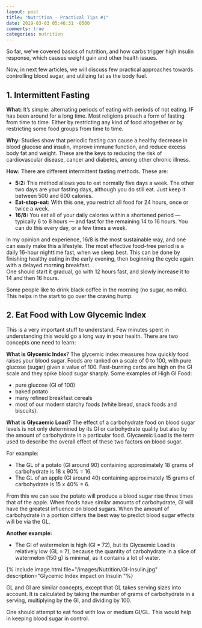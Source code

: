 ```yaml
---
layout: post
title: "Nutrition - Practical Tips #1"
date: 2019-03-03 05:46:31 -0500
comments: true
categories: nutrition 
---
```


So far, we've covered basics of nutrition, and how carbs trigger high insulin response, which causes weight gain and other health issues.

Now, in next few articles, we will discuss few practical approaches towards controlling blood sugar, and utilizing fat as the body fuel.
<!--more-->

## **1. Intermittent Fasting**

**What:**  It’s simple: alternating periods of eating with periods of not eating.
IF has been around for a long time. Most religions preach a form of fasting from time to time. Either by restricting any kind of food altogether or by restricting some food groups from time to time.  

**Why:** Studies show that periodic fasting can cause a healthy decrease in blood glucose and insulin, improve immune function, and reduce excess body fat and weight. These are the keys to reducing the risk of cardiovascular disease, cancer and diabetes, among other chronic illness.  

**How:** There are different intermittent fasting methods. These are:   

- **5:2:** This method allows you to eat normally five days a week. The other two days are your fasting days, although you do still eat. Just keep it between 500 and 600 calories.  
- **Eat-stop-eat:** With this one, you restrict all food for 24 hours, once or twice a week.   
- **16/8:** You eat all of your daily calories within a shortened period — typically 6 to 8 hours — and fast for the remaining 14 to 16 hours. You can do this every day, or a few times a week.  

In my opinion and experience, 16/8 is the most sustainable way, and one can easily make this a lifestyle. The most effective food-free period is a daily 16-hour nighttime fast, when we sleep best. This can be done by finishing healthy eating in the early evening, then beginning the cycle again with a delayed morning breakfast.  
One should start it gradual, go with 12 hours fast, and slowly increase it to 14 and then 16 hours.  

Some people like to drink black coffee in the morning (no sugar, no milk). This helps in the start to go over the craving hump.  

## **2. Eat Food with Low Glycemic Index**

This is a very important stuff to understand. Few minutes spent in understanding this would go a long way in your health. There are two concepts one need to learn:

**What is Glycemic Index**?
The glycemic index measures how quickly food raises your blood sugar. Foods are ranked on a scale of 0 to 100, with pure glucose (sugar) given a value of 100.
Fast-burning carbs are high on the GI scale and they spike blood sugar sharply.
Some examples of High GI Food:
- pure glucose (GI of 100)
- baked potato
- many refined breakfast cereals
- most of our modern starchy foods (white bread, snack foods and biscuits).

**What is Glycaemic Load?**
The effect of a carbohydrate food on blood sugar levels is not only determined by its GI or carbohydrate quality but also by the amount of carbohydrate in a particular food. Glycaemic Load is the term used to describe the overall effect of these two factors on blood sugar.

For example:  

- The GL of a potato (GI around 90) containing approximately 18 grams of carbohydrate is 18 x 90% = 16.
- The GL of an apple (GI around 40) containing approximately 15 grams of carbohydrate is 15 x 40% = 6.

From this we can see the potato will produce a blood sugar rise three times that of the apple. When foods have similar amounts of carbohydrate, GI will have the greatest influence on blood sugars. When the amount of carbohydrate in a portion differs the best way to predict blood sugar effects will be via the GL.

**Another example:**  

- The GI of watermelon is high (GI = 72), but its Glycaemic Load is relatively low (GL = 7), because the quantity of carbohydrate in a slice of watermelon (150 g) is minimal, as it contains a lot of water.

{% include image.html file="/images/Nutrition/GI-Insulin.jpg" description="Glycemic Index impact on Insulin "%}

GL and GI are similar concepts, except that GL takes serving sizes into account. It is calculated by taking the number of grams of carbohydrate in a serving, multiplying by the GI, and dividing by 100.

One should attempt to eat food with low or medium GI/GL. This would help in keeping blood sugar in control.
